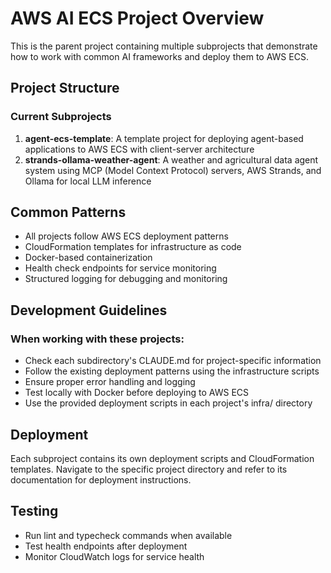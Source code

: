 # AWS AI ECS Project Overview

This is the parent project containing multiple subprojects that demonstrate how to work with common AI frameworks and deploy them to AWS ECS.

## Project Structure

### Current Subprojects

1. **agent-ecs-template**: A template project for deploying agent-based applications to AWS ECS with client-server architecture
2. **strands-ollama-weather-agent**: A weather and agricultural data agent system using MCP (Model Context Protocol) servers, AWS Strands, and Ollama for local LLM inference

## Common Patterns

- All projects follow AWS ECS deployment patterns
- CloudFormation templates for infrastructure as code
- Docker-based containerization
- Health check endpoints for service monitoring
- Structured logging for debugging and monitoring

## Development Guidelines

### When working with these projects:
- Check each subdirectory's CLAUDE.md for project-specific information
- Follow the existing deployment patterns using the infrastructure scripts
- Ensure proper error handling and logging
- Test locally with Docker before deploying to AWS ECS
- Use the provided deployment scripts in each project's infra/ directory

## Deployment

Each subproject contains its own deployment scripts and CloudFormation templates. Navigate to the specific project directory and refer to its documentation for deployment instructions.

## Testing

- Run lint and typecheck commands when available
- Test health endpoints after deployment
- Monitor CloudWatch logs for service health